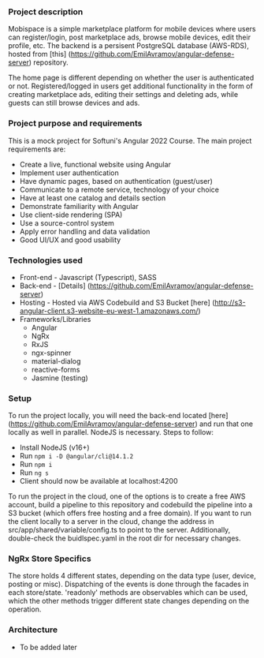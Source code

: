 ### Project description

Mobispace is a simple marketplace platform for mobile devices where users can register/login, post marketplace ads, browse mobile devices, edit their profile, etc. The backend is a persisent PostgreSQL database (AWS-RDS), hosted from [this] (<https://github.com/EmilAvramov/angular-defense-server>) repository.

The home page is different depending on whether the user is authenticated or not. Registered/logged in users get additional functionality in the form of creating marketplace ads, editing their settings and deleting ads, while guests can still browse devices and ads.

### Project purpose and requirements

This is a mock project for Softuni's Angular 2022 Course. The main project requirements are:

- Create a live, functional website using Angular
- Implement user authentication
- Have dynamic pages, based on authentication (guest/user)
- Communicate to a remote service, technology of your choice
- Have at least one catalog and details section
- Demonstrate familiarity with Angular
- Use client-side rendering (SPA)
- Use a source-control system
- Apply error handling and data validation
- Good UI/UX and good usability

### Technologies used

- Front-end - Javascript (Typescript), SASS
- Back-end - [Details] (<https://github.com/EmilAvramov/angular-defense-server>)
- Hosting - Hosted via AWS Codebuild and S3 Bucket [here] (<http://s3-angular-client.s3-website-eu-west-1.amazonaws.com/>)
- Frameworks/Libraries
  - Angular
  - NgRx
  - RxJS
  - ngx-spinner
  - material-dialog
  - reactive-forms
  - Jasmine (testing)

### Setup

To run the project locally, you will need the back-end located [here] (<https://github.com/EmilAvramov/angular-defense-server>) and run that one locally as well in parallel. NodeJS is necessary. Steps to follow:

- Install NodeJS (v16+)
- Run ```npm i -D @angular/cli@14.1.2```
- Run ```npm i```
- Run ```ng s```
- Client should now be available at localhost:4200

To run the project in the cloud, one of the options is to create a free AWS account, build a pipeline to this repository and codebuild the pipeline into a S3 bucket (which offers free hosting and a free domain). If you want to run the client locally to a server in the cloud, change the address in src/app/shared/variable/config.ts to point to the server. Additionally, double-check the buidlspec.yaml in the root dir for necessary changes.

### NgRx Store Specifics

The store holds 4 different states, depending on the data type (user, device, posting or misc). Dispatching of the events is done through the facades in each store/state. 'readonly' methods are observables which can be used, which the other methods trigger different state changes depending on the operation.

### Architecture

- To be added later
